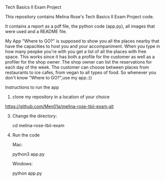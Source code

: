 Tech Basics II Exam Project

This repository contains Melina Rose's Tech Basics II Exam Project code.

It contains a report as a pdf file, the python code (app.py), all images that were used and a README file.

My App "Where to GO?" is supposed to show you all the places nearby that have the capacities to host you and your accompaniment. When you type in how many peopke you're with you get a list of all the places with free space. This works since it has both a profile for the customer as well as a profiler for the shop owner. The shop owner can list the reservations for each day of the week. The customer can choose between places from restaurants to ice cafes, from vegan to all types of food.
So whenever you don't know "Where to GO?",use my app.:))

Instructions to run the app

1. clone my repository in a location of your choice

  https://github.com/Men01a/melina-rose-tbii-exam.git
  
3. Change the directory:

   cd melina-rose-tbii-exam
   
4. Run the code

   Mac:

   python3 app.py

   Windows:

   python app.py
   
